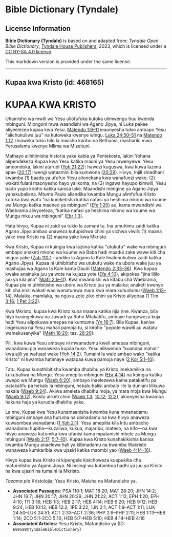 # Bible Dictionary (Tyndale)

## License Information

**Bible Dictionary (Tyndale)** is based on and adapted from: _Tyndale Open Bible Dictionary_, [Tyndale House Publishers](https://tyndaleopenresources.com/), 2023, which is licensed under a [CC BY-SA 4.0 license](https://creativecommons.org/licenses/by-sa/4.0/legalcode.en).

This markdown version is provided under the same license.



--------------------------------

## Kupaa kwa Kristo (id: 468165)

KUPAA KWA KRISTO
================

Uhamisho wa mwili wa Yesu uliofufuka kutoka ulimwengu huu kwenda mbinguni. Miongoni mwa waandishi wa Agano Jipya, ni Luka pekee aliyeelezea kupaa kwa Yesu. [Matendo 1:9–11](https://ref.ly/Acts1:9-Acts1:11) inaonyesha tukio ambapo Yesu "alichukuliwa juu" na kutoweka kwenye wingu. [Luka 24:50–51](https://ref.ly/Luke24:50-Luke24:51) na [Matendo 1:12](https://ref.ly/Acts1:12) zinaweka tukio hilo la mwisho karibu na Bethania, mashariki mwa Yerusalemu kwenye Mlima wa Mizeituni.

Mathayo alihitimisha historia yake kabla ya Pentekoste, lakini Yohana alipendekeza Kupaa kwa Yesu katika maoni ya Yesu mwenyewe: Yesu ameondoka, lakini atarudi ([Yoh 21:22](https://ref.ly/John21:22)); hawezi kuguswa, kwa kuwa lazima apae ([20:17](https://ref.ly/John20:17)); wengi wataamini bila kumwona ([20:29](https://ref.ly/John20:29)). Hivyo, Injili zinadhani kwamba (1\) baada ya ufufuo Yesu alionekana kwa wanafunzi wake; (2\) wakati fulani maonyesho hayo yalikoma; na (3\) ingawa hayupo kimwili, Yesu bado yupo kiroho katika kanisa lake. Maandishi mengine ya Agano Jipya yanakubaliana. Mtume Paulo aliandika kwamba Mungu alimfufua Kristo kutoka kwa wafu “na kumketisha katika nafasi ya heshima mkono wa kuume wa Mungu katika maeneo ya mbinguni” ([Efe 1:20](https://ref.ly/Eph1:20)) au, kama mwandishi wa Waebrania alivyoeleza, “katika nafasi ya heshima mkono wa kuume wa Mungu mkuu wa mbinguni” ([Ebr 1:3](https://ref.ly/Heb1:3)).

Hata hivyo, Kupaa ni zaidi ya tukio la zamani tu. Ina umuhimu zaidi katika Agano Jipya ambao unaweza kufupishwa chini ya vichwa viwili: (1\) maana yake kwa Kristo na (2\) maana yake kwa Mkristo.

Kwa Kristo, Kupaa ni kuingia kwa lazima katika "utukufu" wake wa mbinguni ambapo anaketi mkono wa kuume wa Baba hadi maadui zake wawe kiti cha miguu yake ([Zab 110:1](https://ref.ly/Ps110:1)—andiko la Agano la Kale linalonukuliwa zaidi katika Agano Jipya). Kupaa ni uthibitisho wa utukufu wake na ubora wake juu ya mashujaa wa Agano la Kale kama Daudi ([Matendo 2:33–36](https://ref.ly/Acts2:33-Acts2:36)). Kwa kupaa kwake anainuka juu ya wote na kujaza yote ([Efe 4:10](https://ref.ly/Eph4:10)), akipokea "jina lililo juu ya kila jina" ([Wafil 2:9–11](https://ref.ly/Phil2:9-Phil2:11)). Kwa mwandishi wa kitabu cha Waebrania, Kupaa pia ni uthibitisho wa ubora wa Kristo juu ya malaika; anaketi kwenye kiti cha enzi wakati wao wanatumwa mara kwa mara kuhudumu ([Waeb 1:13–14](https://ref.ly/Heb1:13-Heb1:14)). Malaika, mamlaka, na nguvu zote ziko chini ya Kristo aliyepaa ([1 Tim 3:16](https://ref.ly/1Tim3:16); [1 Pet 3:22](https://ref.ly/1Pet3:22)).

Kwa Mkristo, kupaa kwa Kristo kuna maana katika njia nne. Kwanza, bila hiyo kusingekuwa na zawadi ya Roho Mtakatifu, ambaye hangeweza kuja hadi Yesu alipokuwa amepaa na kumtuma ([Yn 16:7](https://ref.ly/John16:7)). Bila Kupaa, kanisa lingekuwa na Yesu mahali pamoja tu, si kiroho "popote wawili au watatu wamekusanyika" ([Math 18:20](https://ref.ly/Matt18:20); taz. [28:20](https://ref.ly/Matt28:20)).

Pili, kwa kuwa Yesu ambaye ni mwanadamu kweli amepaa mbinguni, wanadamu pia wanaweza kupaa huko. Yesu alikwenda "kuandaa mahali" kwa ajili ya wafuasi wake ([Yoh 14:2](https://ref.ly/John14:2)). Tumaini la wale ambao wako "katika Kristo" ni kwamba hatimaye watapaa kuwa pamoja naye ([2 Kor 5:1–10](https://ref.ly/2Cor5:1-2Cor5:10)).

Tatu, Kupaa kunathibitisha kwamba dhabihu ya Kristo imekamilika na kukubaliwa na Mungu. Yesu amepita mbinguni ([Ebr 4:14](https://ref.ly/Heb4:14)) na kuingia katika uwepo wa Mungu ([Waeb 6:20](https://ref.ly/Heb6:20)), ambayo inaelezewa kama patakatifu pa patakatifu pa hekalu la mbinguni, hekalu halisi ambalo lile la duniani lilikuwa nakala ([Waeb 9:24](https://ref.ly/Heb9:24)). Akiwa ameleta dhabihu moja, ya mara moja kwa Mungu ([Waeb 9:12](https://ref.ly/Heb9:12)), Kristo aliketi chini ([Waeb 1:3](https://ref.ly/Heb1:3); [10:12](https://ref.ly/Heb10:12); [12:2](https://ref.ly/Heb12:2)), akionyesha kwamba hakuna haja ya kurudia dhabihu yake.

La nne, Kupaa kwa Yesu kunamaanisha kwamba kuna mwanadamu mbinguni ambaye ana huruma na ubinadamu na kwa hivyo anaweza kuwaombea wanadamu ([1 Yoh 2:1](https://ref.ly/1John2:1)). Yesu amepitia kila kitu ambacho wanadamu hupitia—kuzaliwa, kukua, majaribu, mateso, na kifo—na kwa hivyo anaweza kutumika kwa ufanisi kama mpatanishi mbele za Mungu mbinguni ([Waeb 2:17](https://ref.ly/Heb2:17); [5:7–10](https://ref.ly/Heb5:7-Heb5:10)). Kupaa kwa Kristo kunahakikishia kanisa kwamba Mungu anaelewa hali ya kibinadamu na kwamba Wakristo wanaweza kumkaribia kwa ujasiri katika maombi yao ([Waeb 4:14–16](https://ref.ly/Heb4:14-Heb4:16)).

Hivyo kupaa kwa Kristo ni kipengele kisichoweza kuepukika cha mafundisho ya Agano Jipya. Ni msingi wa kutambua hadhi ya juu ya Kristo na kwa ujasiri na tumaini la Mkristo.

*Tazama pia* Kristolojia; Yesu Kristo, Maisha na Mafundisho ya.

* **Associated Passages:** PSA 110:1; MAT 18:20; MAT 28:20; JHN 14:2; JHN 16:7; JHN 20:17; JHN 20:29; JHN 21:22; ACT 1:12; EPH 1:20; EPH 4:10; 1TI 3:16; HEB 1:3; HEB 2:17; HEB 4:14; HEB 6:20; HEB 9:12; HEB 9:24; HEB 10:12; HEB 12:2; 1PE 3:22; 1JN 2:1; ACT 1:9–ACT 1:11; LUK 24:50–LUK 24:51; ACT 2:33–ACT 2:36; PHP 2:9–PHP 2:11; HEB 1:13–HEB 1:14; 2CO 5:1–2CO 5:10; HEB 5:7–HEB 5:10; HEB 4:14–HEB 4:16
* **Associated Articles:** Yesu Kristo, Mafundisho ya (ID: `689588@TyndaleBibleDictionary`)

